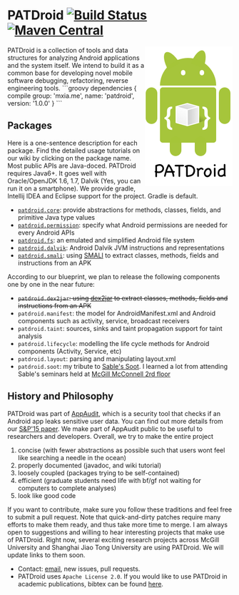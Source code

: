 # PATDroid [![Build Status](https://travis-ci.org/mingyuan-xia/PATDroid.svg?branch=master)](https://travis-ci.org/mingyuan-xia/PATDroid) [![Maven Central](https://maven-badges.herokuapp.com/maven-central/me.mxia/patdroid/badge.svg)](https://maven-badges.herokuapp.com/maven-central/me.mxia/patdroid)
<img align="right" src="img/icon-small.png" />
PATDroid is a collection of tools and data structures for analyzing Android applications and the system itself. We intend to build it as a common base for developing novel mobile software debugging, refactoring, reverse engineering tools.
```groovy
dependencies {
    compile group: 'mxia.me', name: 'patdroid', version: '1.0.0'
}
```

## Packages
Here is a one-sentence description for each package. Find the detailed usage tutorials on our wiki by clicking on the package name. Most public APIs are Java-doced. PATDroid requires Java6+. It goes well with Oracle/OpenJDK 1.6, 1.7, Dalvik (Yes, you can run it on a smartphone). We provide gradle, Intellij IDEA and Eclipse support for the project. Gradle is default.

* [`patdroid.core`](https://github.com/mingyuan-xia/PATDroid/wiki/package:-core): provide abstractions for methods, classes, fields, and primitive Java type values
* [`patdroid.permission`](https://github.com/mingyuan-xia/PATDroid/wiki/package:-permission): specify what Android permissions are needed for every Android APIs
* [`patdroid.fs`](https://github.com/mingyuan-xia/PATDroid/wiki/package:-fs): an emulated and simplified Android file system
* [`patdroid.dalvik`](https://github.com/mingyuan-xia/PATDroid/wiki/package:-dalvik): Android Dalvik JVM instructions and representations
* [`patdroid.smali`](https://github.com/mingyuan-xia/PATDroid/wiki/package:-smali): using [SMALI](https://github.com/JesusFreke/smali) to extract classes, methods, fields and instructions from an APK 

According to our blueprint, we plan to release the following components one by one in the near future:
* ~~`patdroid.dex2jar`: using [dex2jar](https://github.com/pxb1988/dex2jar) to extract classes, methods, fields and instructions from an APK~~
* `patdroid.manifest`: the model for AndroidManifest.xml and Android components such as activity, service, broadcast receivers
* `patdroid.taint`: sources, sinks and taint propagation support for taint analysis
* `patdroid.lifecycle`: modelling the life cycle methods for Android components (Activity, Service, etc)
* `patdroid.layout`: parsing and manipulating layout.xml
* `patdroid.soot`: my tribute to [Sable's Soot](http://sable.github.io/soot/). I learned a lot from attending Sable's seminars held at [McGill McConnell 2rd floor](https://www.mcgill.ca/maps/mcconnell-engineering-building)


## History and Philosophy
PATDroid was part of [AppAudit](http://appaudit.io), which is a security tool that checks if an Android app leaks sensitive user data.
You can find out more details from our [S&P'15 paper](http://www.ieee-security.org/TC/SP2015/papers-archived/6949a899.pdf).
We make part of AppAudit public to be useful to researchers and developers.
Overall, we try to make the entire project

1. concise (with fewer abstractions as possible such that users wont feel like searching a needle in the ocean) 
2. properly documented (javadoc, and wiki tutorial)
3. loosely coupled (packages trying to be self-contained)
4. efficient (graduate students need life with bf/gf not waiting for computers to complete analyses)
5. look like good code 

If you want to contribute, make sure you follow these traditions and feel free to submit a pull request.
Note that quick-and-dirty patches require many efforts to make them ready, and thus take more time to merge.
I am always open to suggestions and willing to hear interesting projects that make use of PATDroid.
Right now, several exciting research projects across McGill University and Shanghai Jiao Tong University are using PATDroid. We will update links to them soon.

* Contact: [email](mailto:mxia@mxia.me), new issues, pull requests.
* PATDroid uses `Apache License 2.0`. If you would like to use PATDroid in academic publications, bibtex can be found [here](http://dl.acm.org/citation.cfm?id=2867539.2867691).
